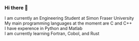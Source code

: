 ### Hi there 👋
I am currently an Engineering Student at Simon Fraser University  
My main programming languages at the moment are C and C++  
I have experence in Python and Matlab  
I am currently learning Fortran, Cobol, and Rust  
<!--
**Sean-Boyes/Sean-Boyes** is a ✨ _special_ ✨ repository because its `README.md` (this file) appears on your GitHub profile.

Here are some ideas to get you started:

- 🔭 I’m currently working on ...
- 🌱 I’m currently learning ...
- 👯 I’m looking to collaborate on ...
- 🤔 I’m looking for help with ...
- 💬 Ask me about ...
- 📫 How to reach me: ...
- 😄 Pronouns: ...
- ⚡ Fun fact: ...
-->
